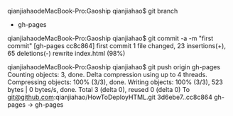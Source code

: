 qianjiahaodeMacBook-Pro:Gaoship qianjiahao$ git branch
* gh-pages

qianjiahaodeMacBook-Pro:Gaoship qianjiahao$ git commit -a -m "first commit"
[gh-pages cc8c864] first commit
 1 file changed, 23 insertions(+), 65 deletions(-)
 rewrite index.html (98%)

qianjiahaodeMacBook-Pro:Gaoship qianjiahao$ git push origin gh-pages
Counting objects: 3, done.
Delta compression using up to 4 threads.
Compressing objects: 100% (3/3), done.
Writing objects: 100% (3/3), 523 bytes | 0 bytes/s, done.
Total 3 (delta 0), reused 0 (delta 0)
To git@github.com:qianjiahao/HowToDeployHTML.git
   3d6ebe7..cc8c864  gh-pages -> gh-pages

